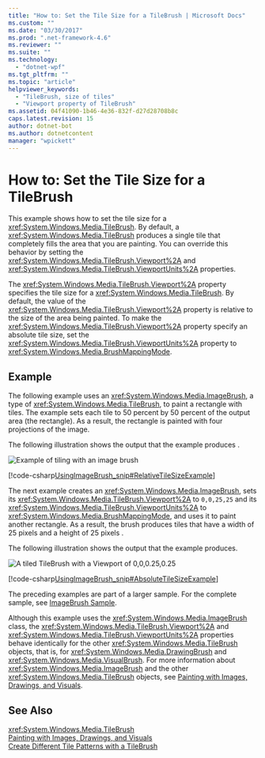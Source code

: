 ```yaml
---
title: "How to: Set the Tile Size for a TileBrush | Microsoft Docs"
ms.custom: ""
ms.date: "03/30/2017"
ms.prod: ".net-framework-4.6"
ms.reviewer: ""
ms.suite: ""
ms.technology: 
  - "dotnet-wpf"
ms.tgt_pltfrm: ""
ms.topic: "article"
helpviewer_keywords: 
  - "TileBrush, size of tiles"
  - "Viewport property of TileBrush"
ms.assetid: 04f41090-1b46-4e36-832f-d27d28708b8c
caps.latest.revision: 15
author: dotnet-bot
ms.author: dotnetcontent
manager: "wpickett"
---
```

# How to: Set the Tile Size for a TileBrush
This example shows how to set the tile size for a              <xref:System.Windows.Media.TileBrush>. By default, a              <xref:System.Windows.Media.TileBrush> produces a single tile that completely fills the area that you are painting. You can override this behavior by setting the              <xref:System.Windows.Media.TileBrush.Viewport%2A> and              <xref:System.Windows.Media.TileBrush.ViewportUnits%2A> properties.  
  
 The              <xref:System.Windows.Media.TileBrush.Viewport%2A> property specifies the tile size for a              <xref:System.Windows.Media.TileBrush>. By default, the value of the              <xref:System.Windows.Media.TileBrush.Viewport%2A> property is relative to the size of the area being painted. To make the              <xref:System.Windows.Media.TileBrush.Viewport%2A> property specify an absolute tile size, set the              <xref:System.Windows.Media.TileBrush.ViewportUnits%2A> property to              <xref:System.Windows.Media.BrushMappingMode>.  
  
## Example  
 The following example uses an <xref:System.Windows.Media.ImageBrush>, a type of <xref:System.Windows.Media.TileBrush>, to paint a rectangle with tiles. The example sets each tile to  50 percent by 50 percent of the output area (the rectangle). As a result, the rectangle is painted with four projections of the image.  
  
 The following illustration shows the output that                      the example                      produces                     .  
  
 ![Example of tiling with an image brush](../../../../docs/framework/wpf/graphics-multimedia/media/0.png "0")  
  
 [!code-csharp[UsingImageBrush_snip#RelativeTileSizeExample](../../../../samples/snippets/csharp/VS_Snippets_Wpf/UsingImageBrush_snip/CSharp/TileSizeExample.cs#relativetilesizeexample)]  
  
 The next example creates an <xref:System.Windows.Media.ImageBrush>, sets its <xref:System.Windows.Media.TileBrush.Viewport%2A> to `0,0,25,25` and its <xref:System.Windows.Media.TileBrush.ViewportUnits%2A> to <xref:System.Windows.Media.BrushMappingMode>, and uses it to paint another rectangle. As a result, the brush produces tiles that have a width of 25  pixels and a height of 25 pixels .  
  
 The following illustration shows the output that the example produces.  
  
 ![A tiled TileBrush with a Viewport of 0,0,0.25,0.25](../../../../docs/framework/wpf/graphics-multimedia/media/25x25viewport.png "25x25viewport")  
  
 [!code-csharp[UsingImageBrush_snip#AbsoluteTileSizeExample](../../../../samples/snippets/csharp/VS_Snippets_Wpf/UsingImageBrush_snip/CSharp/TileSizeExample.cs#absolutetilesizeexample)]  
  
 The preceding examples are part of a larger sample. For the complete sample, see                      [ImageBrush Sample](http://go.microsoft.com/fwlink/?LinkID=160005).  
  
 Although this example uses the <xref:System.Windows.Media.ImageBrush> class, the <xref:System.Windows.Media.TileBrush.Viewport%2A> and <xref:System.Windows.Media.TileBrush.ViewportUnits%2A> properties behave identically for the other <xref:System.Windows.Media.TileBrush> objects, that is, for <xref:System.Windows.Media.DrawingBrush> and <xref:System.Windows.Media.VisualBrush>. For more information about <xref:System.Windows.Media.ImageBrush> and the other <xref:System.Windows.Media.TileBrush> objects, see [Painting with Images, Drawings, and Visuals](../../../../docs/framework/wpf/graphics-multimedia/painting-with-images-drawings-and-visuals.md).  
  
## See Also  
 <xref:System.Windows.Media.TileBrush>   
 [Painting with Images, Drawings, and Visuals](../../../../docs/framework/wpf/graphics-multimedia/painting-with-images-drawings-and-visuals.md)   
 [Create Different Tile Patterns with a TileBrush](../../../../docs/framework/wpf/graphics-multimedia/how-to-create-different-tile-patterns-with-a-tilebrush.md)